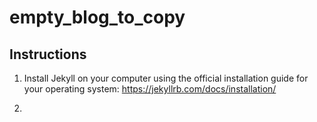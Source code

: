 # empty_blog_to_copy

## Instructions

1. Install Jekyll on your computer using the official installation guide for your operating system: https://jekyllrb.com/docs/installation/

2. 
